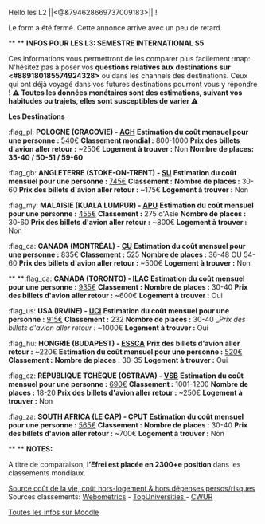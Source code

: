 Hello les L2 ||<@&794628669737009183>|| !

Le form a été fermé.
Cette annonce arrive avec un peu de retard.

**
** **__INFOS POUR LES L3: SEMESTRE INTERNATIONAL S5__**

Ces informations vous permettront de les comparer plus facilement :map:
N'hésitez pas à poser vos **questions relatives aux destinations sur <#889180185574924328>** ou dans les channels des destinations. Ceux qui ont déjà voyagé dans vos futures destinations pourront vous y répondre !
**:warning: Toutes les données monétaires sont des estimations, suivant vos habitudes ou trajets, elles sont susceptibles de varier  :warning:**

 **Les Destinations**

:flag_pl:  **POLOGNE (CRACOVIE) - [AGH](https://www.agh.edu.pl/en)** 
__Estimation du coût mensuel pour une personne :__ [540€](https://www.numbeo.com/cost-of-living/in/Krakow-Cracow)
__Classement mondial :__ 800-1000
__Prix des billets d'avion aller retour :__ ~250€
__Logement à trouver :__ Non
__Nombre de places:__ **35-40 / 50-51 / 59-60**

:flag_gb:  **ANGLETERRE (STOKE-ON-TRENT) - [SU](https://www.staffs.ac.uk/)**
__Estimation du coût mensuel pour une personne :__ [745€](https://www.numbeo.com/cost-of-living/in/Stoke-On-Trent)
__Classement :__
__Nombre de places :__ 30-60
__Prix des billets d'avion aller retour :__ ~175€
__Logement à trouver :__ Non 

:flag_my:  **MALAISIE (KUALA LUMPUR) - [APU](https://www.apu.edu.my/)**
__Estimation du coût mensuel pour une personne :__ [455€](https://www.numbeo.com/cost-of-living/in/Kuala-Lumpur)
__Classement :__ 275 d'Asie
__Nombre de places :__ 30-60
__Prix des billets d'avion aller retour :__ ~800€
__Logement à trouver :__ Non

:flag_ca:  **CANADA (MONTRÉAL) - [CU](https://www.concordia.ca/)**
__Estimation du coût mensuel pour une personne :__ [835€](https://www.numbeo.com/cost-of-living/in/Montreal)
__Classement :__ 525
__Nombre de places :__ 36-48 OU 54-60
__Prix des billets d'avion aller retour :__ ~500€
__Logement à trouver :__ Non


**
**:flag_ca:  **CANADA (TORONTO) - [ILAC](https://www.ilac.com/toronto/)**
__Estimation du coût mensuel pour une personne :__ [935€](https://www.numbeo.com/cost-of-living/in/Toronto)
__Classement :__
__Nombre de places :__ 30-40
__Prix des billets d'avion aller retour :__ ~600€
__Logement à trouver :__ Oui

:flag_us:  **USA (IRVINE) - [UCI](https://uci.edu/)**
__Estimation du coût mensuel pour une personne :__ [915€](https://www.numbeo.com/cost-of-living/in/Irvine)
__Classement :__ 232
__Nombre de places :__ 30-40
__Prix des billets d'avion aller retour :_ ~1000€
__Logement à trouver :__ Oui

:flag_hu:  **HONGRIE (BUDAPEST) - [ESSCA](https://www.essca.fr/lessca/les-sites-du-groupe/essca-budapest)**
__Prix des billets d'avion aller retour :__ ~220€
__Estimation du coût mensuel pour une personne :__ [520€](https://www.numbeo.com/cost-of-living/in/Budapest)
__Classement :__
__Nombre de places :__ 30-35
__Logement à trouver :__ Oui 

:flag_cz:  **RÉPUBLIQUE TCHÈQUE (OSTRAVA) - [VSB](https://www.vsb.cz/en/)**
__Estimation du coût mensuel pour une personne :__ [690€](https://www.numbeo.com/cost-of-living/in/Ostrava)
__Classement :__ 1001-1200
__Nombre de places :__ 18-20
__Prix des billets d'avion aller retour :__ ~250€
__Logement à trouver :__ Non

:flag_za:  **SOUTH AFRICA (LE CAP) - [CPUT](https://www.cput.ac.za/)**
__Estimation du coût mensuel pour une personne :__ [565€](https://www.numbeo.com/cost-of-living/in/Cape-Town)
__Classement :__
__Nombre de places :__ 30-40
__Prix des billets d'avion aller retour :__ ~700€
__Logement à trouver :__ Non


**
** **NOTES:**

A titre de comparaison, **l’Efrei est placée en 2300+e  position** dans les classements mondiaux.

[Source coût de la vie, coût hors-logement & hors dépenses persos/risques](https://www.numbeo.com)
Sources classements: [Webometrics](https://webometrics.info/en) - [TopUniversities ](https://www.topuniversities.com) - [CWUR](https://cwur.org/2021-22.php)

[Toutes les infos sur Moodle](https://moodle.myefrei.fr/pluginfile.php/229799/mod_resource/content/2/Amphi%20L3%20Fall%202022.pdf)

